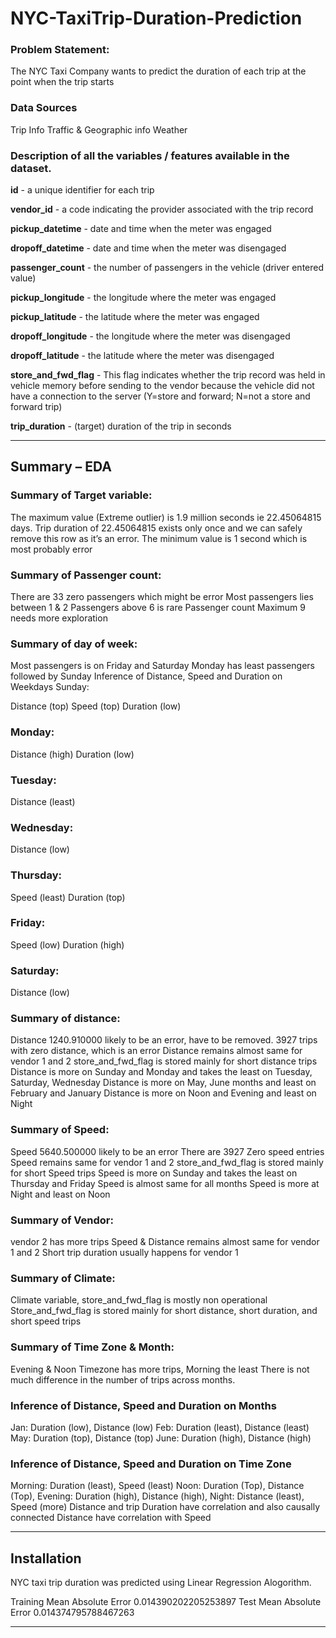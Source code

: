 # NYC-TaxiTrip-Duration-Prediction
 
### Problem Statement:
The NYC Taxi Company wants to predict the duration of each trip at the point when the trip starts

### Data Sources

Trip Info
Traffic & Geographic info
Weather


### Description of all the variables / features available in the dataset.

**id** - a unique identifier for each trip

**vendor_id** - a code indicating the provider associated with the trip record

**pickup_datetime** - date and time when the meter was engaged

**dropoff_datetime** - date and time when the meter was disengaged

**passenger_count** - the number of passengers in the vehicle (driver entered value)

**pickup_longitude** - the longitude where the meter was engaged

**pickup_latitude** - the latitude where the meter was engaged

**dropoff_longitude** - the longitude where the meter was disengaged

**dropoff_latitude** - the latitude where the meter was disengaged

**store_and_fwd_flag** - This flag indicates whether the trip record was held in vehicle memory before sending to the vendor because the vehicle did not have a connection to the server (Y=store and forward; N=not a store and forward trip)

**trip_duration** - (target) duration of the trip in seconds

-------
## Summary – EDA

### Summary of Target variable:
The maximum value (Extreme outlier) is 1.9 million seconds ie 22.45064815 days.
Trip duration of 22.45064815 exists only once and we can safely remove this row as it’s an error.
The minimum value is 1 second which is most probably error

### Summary of Passenger count:
There are 33 zero passengers which might be error
Most passengers lies between 1 & 2
Passengers above 6 is rare
Passenger count Maximum 9 needs more exploration

### Summary of day of week:
Most passengers is on Friday and Saturday
Monday has least passengers followed by Sunday
Inference of Distance, Speed and Duration on Weekdays Sunday:

Distance (top)
Speed (top)
Duration (low)
### Monday:

Distance (high)
Duration (low)
### Tuesday:

Distance (least)
### Wednesday:

Distance (low)
### Thursday:

Speed (least)
Duration (top)
### Friday:

Speed (low)
Duration (high)
### Saturday:

Distance (low)

### Summary of distance:
Distance 1240.910000 likely to be an error, have to be removed.
3927 trips with zero distance, which is an error
Distance remains almost same for vendor 1 and 2
store_and_fwd_flag is stored mainly for short distance trips
Distance is more on Sunday and Monday and takes the least on Tuesday, Saturday, Wednesday
Distance is more on May, June months and least on February and January
Distance is more on Noon and Evening and least on Night

### Summary of Speed:

Speed 5640.500000 likely to be an error
There are 3927 Zero speed entries
Speed remains same for vendor 1 and 2
store_and_fwd_flag is stored mainly for short Speed trips
Speed is more on Sunday and takes the least on Thursday and Friday
Speed is almost same for all months
Speed is more at Night and least on Noon

### Summary of Vendor:

vendor 2 has more trips
Speed & Distance remains almost same for vendor 1 and 2
Short trip duration usually happens for vendor 1

### Summary of Climate:

Climate variable, store_and_fwd_flag is mostly non operational
Store_and_fwd_flag is stored mainly for short distance, short duration, and short speed trips

### Summary of Time Zone & Month:

Evening & Noon Timezone has more trips, Morning the least
There is not much difference in the number of trips across months.

### Inference of Distance, Speed and Duration on Months

Jan: Duration (low), Distance (low)
Feb: Duration (least), Distance (least)
May: Duration (top), Distance (top)
June: Duration (high), Distance (high)

### Inference of Distance, Speed and Duration on Time Zone

Morning: Duration (least), Speed (least)
Noon: Duration (Top), Distance (Top),
Evening: Duration (high), Distance (high),
Night: Distance (least), Speed (more)
Distance and trip Duration have correlation and also causally connected
Distance have correlation with Speed

-----------------

## Installation

NYC taxi trip duration was predicted using Linear Regression Alogorithm.

Training Mean Absolute Error 0.014390202205253897
Test Mean Absolute Error     0.014374795788467263

--------
